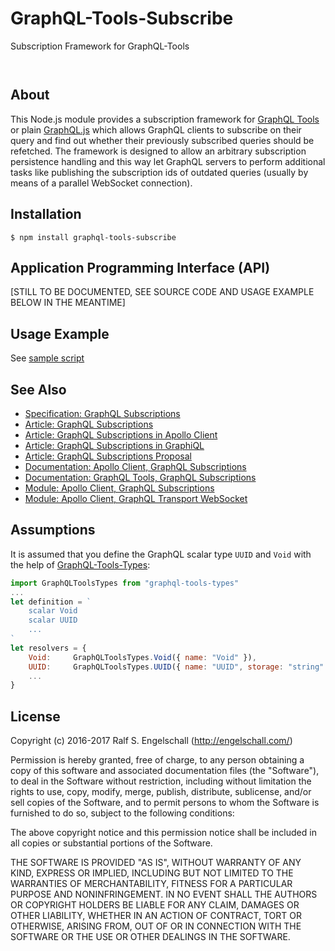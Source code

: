 
GraphQL-Tools-Subscribe
=======================

Subscription Framework for GraphQL-Tools

<p/>
<img src="https://nodei.co/npm/graphql-tools-subscribe.png?downloads=true&stars=true" alt=""/>

<p/>
<img src="https://david-dm.org/rse/graphql-tools-subscribe.png" alt=""/>

About
-----

This Node.js module provides a subscription framework for
[GraphQL Tools](https://github.com/apollostack/graphql-tools) or plain
[GraphQL.js](https://github.com/graphql/graphql-js) which allows
GraphQL clients to subscribe on their query and find out whether their
previously subscribed queries should be refetched. The framework is
designed to allow an arbitrary subscription persistence handling and
this way let GraphQL servers to perform additional tasks like publishing
the subscription ids of outdated queries (usually by means of a parallel
WebSocket connection).

Installation
------------

```shell
$ npm install graphql-tools-subscribe
```

Application Programming Interface (API)
---------------------------------------

[STILL TO BE DOCUMENTED, SEE SOURCE CODE AND USAGE EXAMPLE BELOW IN THE MEANTIME]

Usage Example
-------------

See [sample script](sample/sample.js)

See Also
--------

- [Specification: GraphQL Subscriptions](https://github.com/facebook/graphql/pull/267/files)
- [Article: GraphQL Subscriptions](https://dev-blog.apollodata.com/the-next-step-for-realtime-data-in-graphql-b564b72eb07b)
- [Article: GraphQL Subscriptions in Apollo Client](https://dev-blog.apollodata.com/graphql-subscriptions-in-apollo-client-9a2457f015fb)
- [Article: GraphQL Subscriptions in GraphiQL](https://dev-blog.apollodata.com/how-to-use-subscriptions-in-graphiql-1d6ab8dbd74b)
- [Article: GraphQL Subscriptions Proposal](https://dev-blog.apollodata.com/a-proposal-for-graphql-subscriptions-1d89b1934c18)
- [Documentation: Apollo Client, GraphQL Subscriptions](http://dev.apollodata.com/react/subscriptions.html)
- [Documentation: GraphQL Tools, GraphQL Subscriptions](http://dev.apollodata.com/tools/graphql-subscriptions/index.html)
- [Module: Apollo Client, GraphQL Subscriptions](https://github.com/apollographql/graphql-subscriptions)
- [Module: Apollo Client, GraphQL Transport WebSocket](https://github.com/apollographql/subscriptions-transport-ws)

Assumptions
-----------

It is assumed that you define the GraphQL
scalar type `UUID` and `Void` with the help of
[GraphQL-Tools-Types](https://github.com/rse/graphql-tools-types):

```js
import GraphQLToolsTypes from "graphql-tools-types"
...
let definition = `
    scalar Void
    scalar UUID
    ...
`
let resolvers = {
    Void:     GraphQLToolsTypes.Void({ name: "Void" }),
    UUID:     GraphQLToolsTypes.UUID({ name: "UUID", storage: "string" }),
    ...
}
```

License
-------

Copyright (c) 2016-2017 Ralf S. Engelschall (http://engelschall.com/)

Permission is hereby granted, free of charge, to any person obtaining
a copy of this software and associated documentation files (the
"Software"), to deal in the Software without restriction, including
without limitation the rights to use, copy, modify, merge, publish,
distribute, sublicense, and/or sell copies of the Software, and to
permit persons to whom the Software is furnished to do so, subject to
the following conditions:

The above copyright notice and this permission notice shall be included
in all copies or substantial portions of the Software.

THE SOFTWARE IS PROVIDED "AS IS", WITHOUT WARRANTY OF ANY KIND,
EXPRESS OR IMPLIED, INCLUDING BUT NOT LIMITED TO THE WARRANTIES OF
MERCHANTABILITY, FITNESS FOR A PARTICULAR PURPOSE AND NONINFRINGEMENT.
IN NO EVENT SHALL THE AUTHORS OR COPYRIGHT HOLDERS BE LIABLE FOR ANY
CLAIM, DAMAGES OR OTHER LIABILITY, WHETHER IN AN ACTION OF CONTRACT,
TORT OR OTHERWISE, ARISING FROM, OUT OF OR IN CONNECTION WITH THE
SOFTWARE OR THE USE OR OTHER DEALINGS IN THE SOFTWARE.

